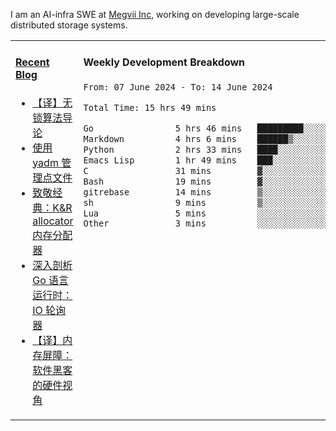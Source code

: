I am an AI-infra SWE at [Megvii Inc](https://en.megvii.com/), working on developing large-scale distributed storage systems.

<table width="960px">
<tr>
<td valign="top" width="50%">

#### <a href="https://www.kongjun18.me" target="_blank">Recent Blog</a>

<!-- BLOG-POST-LIST:START -->
- [【译】无锁算法导论](https://kongjun18.github.io/posts/2023/07/14/)
- [使用 yadm 管理点文件](https://kongjun18.github.io/posts/2023/04/07/)
- [致敬经典：K&amp;R allocator 内存分配器](https://kongjun18.github.io/posts/2022/12/12/)
- [深入剖析 Go 语言运行时：IO 轮询器](https://kongjun18.github.io/posts/2022/11/21/)
- [【译】内存屏障：软件黑客的硬件视角](https://kongjun18.github.io/posts/2022/11/03/)
<!-- BLOG-POST-LIST:END -->

</td>
<td valign="top" width="50%">

#### Weekly Development Breakdown

<!--START_SECTION:waka-->

```txt
From: 07 June 2024 - To: 14 June 2024

Total Time: 15 hrs 49 mins

Go                5 hrs 46 mins   █████████░░░░░░░░░░░░░░░░   36.50 %
Markdown          4 hrs 6 mins    ██████▒░░░░░░░░░░░░░░░░░░   25.95 %
Python            2 hrs 33 mins   ████░░░░░░░░░░░░░░░░░░░░░   16.11 %
Emacs Lisp        1 hr 49 mins    ███░░░░░░░░░░░░░░░░░░░░░░   11.54 %
C                 31 mins         ▓░░░░░░░░░░░░░░░░░░░░░░░░   03.32 %
Bash              19 mins         ▓░░░░░░░░░░░░░░░░░░░░░░░░   02.04 %
gitrebase         14 mins         ▒░░░░░░░░░░░░░░░░░░░░░░░░   01.48 %
sh                9 mins          ▒░░░░░░░░░░░░░░░░░░░░░░░░   00.99 %
Lua               5 mins          ░░░░░░░░░░░░░░░░░░░░░░░░░   00.60 %
Other             3 mins          ░░░░░░░░░░░░░░░░░░░░░░░░░   00.40 %
```

<!--END_SECTION:waka-->
</td>
</tr>

</table>
